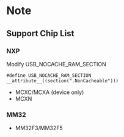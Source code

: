 # Note

## Support Chip List

### NXP

Modify USB_NOCACHE_RAM_SECTION

```
#define USB_NOCACHE_RAM_SECTION __attribute__((section(".NonCacheable")))
```

- MCXC/MCXA (device only)
- MCXN

### MM32

- MM32F3/MM32F5
